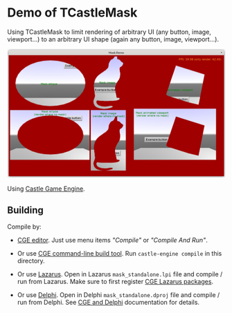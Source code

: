 # Demo of TCastleMask

Using TCastleMask to limit rendering of arbitrary UI (any button, image, viewport...) to an arbitrary UI shape (again any button, image, viewport...).

![Screenshot](screenshot.png)

Using [Castle Game Engine](https://castle-engine.io/).

## Building

Compile by:

- [CGE editor](https://castle-engine.io/editor). Just use menu items _"Compile"_ or _"Compile And Run"_.

- Or use [CGE command-line build tool](https://castle-engine.io/build_tool). Run `castle-engine compile` in this directory.

- Or use [Lazarus](https://www.lazarus-ide.org/). Open in Lazarus `mask_standalone.lpi` file and compile / run from Lazarus. Make sure to first register [CGE Lazarus packages](https://castle-engine.io/lazarus).

- Or use [Delphi](https://www.embarcadero.com/products/Delphi). Open in Delphi `mask_standalone.dproj` file and compile / run from Delphi. See [CGE and Delphi](https://castle-engine.io/delphi) documentation for details.
